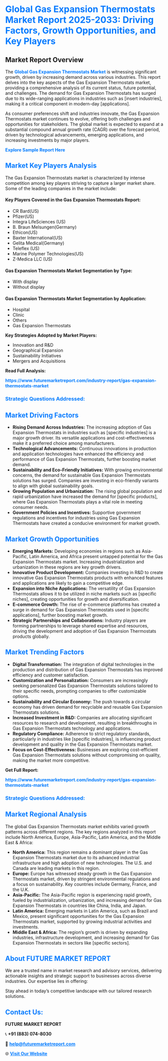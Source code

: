 <h1 style="color: #007BFF;">Global Gas Expansion Thermostats Market Report 2025-2033: Driving Factors, Growth Opportunities, and Key Players</h1>

<section id="overview">
<h2>Market Report Overview</h2>
<p>The <a href="https://www.futuremarketreport.com/industry-report/gas-expansion-thermostats-market" style="color: #007BFF; text-decoration: none;"><strong>Global Gas Expansion Thermostats Market</strong></a> is witnessing significant growth, driven by increasing demand across various industries. This report delves into the key aspects of the Gas Expansion Thermostats market, providing a comprehensive analysis of its current status, future potential, and challenges. The demand for Gas Expansion Thermostats has surged due to its wide-ranging applications in industries such as [insert industries], making it a critical component in modern-day [applications].</p>
<p>As consumer preferences shift and industries innovate, the Gas Expansion Thermostats market continues to evolve, offering both challenges and opportunities for stakeholders. The global market is expected to expand at a substantial compound annual growth rate (CAGR) over the forecast period, driven by technological advancements, emerging applications, and increasing investments by major players.</p>
</section>

<section id="overview">
<p><a href="https://www.futuremarketreport.com/request-sample/reportId=125023" style="color: #007BFF; text-decoration: none;"><strong>Explore Sample Report Here</strong></a></p>
</section>

<section id="key-players">
<h2 style="color: #007BFF;">Market Key Players Analysis</h2>
<p>The Gas Expansion Thermostats market is characterized by intense competition among key players striving to capture a larger market share. Some of the leading companies in the market include:</p>
<h4>Key Players Covered in the Gas Expansion Thermostats Report:</h4>
<ul><li>CR Bard(US)</li><li>Pfizer(US)</li><li>Integra LifeSciences (US)</li><li>B. Braun Melsungen(Germany)</li><li>Ethicon(US)</li><li>Baxter International(US)</li><li>Gelita Medical(Germany)</li><li>Teleflex (US)</li><li>Marine Polymer Technologies(US)</li><li>Z-Medica LLC (US)</li></ul>
<h4>Gas Expansion Thermostats Market Segmentation by Type:</h4>
<ul><li>With display</li><li>Without display</li></ul>

<h4>Gas Expansion Thermostats Market Segmentation by Application:</h4>
<ul><li>Hospital</li><li>Clinic</li><li>Others</li><li>Gas Expansion Thermostats</li></ul>
<p><strong>Key Strategies Adopted by Market Players:</strong></p>
<ul>
<li>Innovation and R&D</li>
<li>Geographical Expansion</li>
<li>Sustainability Initiatives</li>
<li>Mergers and Acquisitions</li>
</ul>
</section>

<section>
<p><strong>Read Full Analysis: </strong></p><a href="https://www.futuremarketreport.com/industry-report/gas-expansion-thermostats-market" style="color: #007BFF; text-decoration: none;"><strong>https://www.futuremarketreport.com/industry-report/gas-expansion-thermostats-market</strong></a>
<h3 style="color: #007BFF;">Strategic Questions Addressed:</h3>
</section>

<section id="driving-factors">
<h2 style="color: #007BFF;">Market Driving Factors</h2>
<ul>
<li><strong>Rising Demand Across Industries:</strong> The increasing adoption of Gas Expansion Thermostats in industries such as [specific industries] is a major growth driver. Its versatile applications and cost-effectiveness make it a preferred choice among manufacturers.</li>
<li><strong>Technological Advancements:</strong> Continuous innovations in production and application technologies have enhanced the efficiency and performance of Gas Expansion Thermostats, further boosting market demand.</li>
<li><strong>Sustainability and Eco-Friendly Initiatives:</strong> With growing environmental concerns, the demand for sustainable Gas Expansion Thermostats solutions has surged. Companies are investing in eco-friendly variants to align with global sustainability goals.</li>
<li><strong>Growing Population and Urbanization:</strong> The rising global population and rapid urbanization have increased the demand for [specific products], where Gas Expansion Thermostats plays a vital role in meeting consumer needs.</li>
<li><strong>Government Policies and Incentives:</strong> Supportive government regulations and incentives for industries using Gas Expansion Thermostats have created a conducive environment for market growth.</li>
</ul>
</section>

<section id="growth-opportunities">
<h2 style="color: #007BFF;">Market Growth Opportunities</h2>
<ul>
<li><strong>Emerging Markets:</strong> Developing economies in regions such as Asia-Pacific, Latin America, and Africa present untapped potential for the Gas Expansion Thermostats market. Increasing industrialization and urbanization in these regions are key growth drivers.</li>
<li><strong>Innovative Product Development:</strong> Companies investing in R&D to create innovative Gas Expansion Thermostats products with enhanced features and applications are likely to gain a competitive edge.</li>
<li><strong>Expansion into Niche Applications:</strong> The versatility of Gas Expansion Thermostats allows it to be utilized in niche markets such as [specific niches], creating opportunities for growth and diversification.</li>
<li><strong>E-commerce Growth:</strong> The rise of e-commerce platforms has created a surge in demand for Gas Expansion Thermostats used in [specific applications], further boosting market growth.</li>
<li><strong>Strategic Partnerships and Collaborations:</strong> Industry players are forming partnerships to leverage shared expertise and resources, driving the development and adoption of Gas Expansion Thermostats products globally.</li>
</ul>
</section>

<section id="trending-factors">
<h2 style="color: #007BFF;">Market Trending Factors</h2>
<ul>
<li><strong>Digital Transformation:</strong> The integration of digital technologies in the production and distribution of Gas Expansion Thermostats has improved efficiency and customer satisfaction.</li>
<li><strong>Customization and Personalization:</strong> Consumers are increasingly seeking personalized Gas Expansion Thermostats solutions tailored to their specific needs, prompting companies to offer customizable options.</li>
<li><strong>Sustainability and Circular Economy:</strong> The push towards a circular economy has driven demand for recyclable and reusable Gas Expansion Thermostats solutions.</li>
<li><strong>Increased Investment in R&D:</strong> Companies are allocating significant resources to research and development, resulting in breakthroughs in Gas Expansion Thermostats technology and applications.</li>
<li><strong>Regulatory Compliance:</strong> Adherence to strict regulatory standards, particularly in industries like [specific industries], is influencing product development and quality in the Gas Expansion Thermostats market.</li>
<li><strong>Focus on Cost-Effectiveness:</strong> Businesses are exploring cost-efficient Gas Expansion Thermostats solutions without compromising on quality, making the market more competitive.</li>
</ul>
</section>

<section>
<p><strong>Get Full Report: </strong></p><a href="https://www.futuremarketreport.com/industry-report/gas-expansion-thermostats-market" style="color: #007BFF; text-decoration: none;"><strong>https://www.futuremarketreport.com/industry-report/gas-expansion-thermostats-market</strong></a>
<h3 style="color: #007BFF;">Strategic Questions Addressed:</h3>
</section>


<section id="regional-analysis">
<h2 style="color: #007BFF;">Market Regional Analysis</h2>
<p>The global Gas Expansion Thermostats market exhibits varied growth patterns across different regions. The key regions analyzed in this report include North America, Europe, Asia-Pacific, Latin America, and the Middle East & Africa:</p>
<ul>
<li><strong>North America:</strong> This region remains a dominant player in the Gas Expansion Thermostats market due to its advanced industrial infrastructure and high adoption of new technologies. The U.S. and Canada are leading markets in this region.</li>
<li><strong>Europe:</strong> Europe has witnessed steady growth in the Gas Expansion Thermostats market, driven by stringent environmental regulations and a focus on sustainability. Key countries include Germany, France, and the U.K.</li>
<li><strong>Asia-Pacific:</strong> The Asia-Pacific region is experiencing rapid growth, fueled by industrialization, urbanization, and increasing demand for Gas Expansion Thermostats in countries like China, India, and Japan.</li>
<li><strong>Latin America:</strong> Emerging markets in Latin America, such as Brazil and Mexico, present significant opportunities for the Gas Expansion Thermostats market, supported by growing industrial activities and investments.</li>
<li><strong>Middle East & Africa:</strong> The region’s growth is driven by expanding industries, infrastructure development, and increasing demand for Gas Expansion Thermostats in sectors like [specific sectors].</li>
</ul>
</section>

<footer>
<h2 style="color: #007BFF;">About FUTURE MARKET REPORT</h2>
<p>We are a trusted name in market research and advisory services, delivering actionable insights and strategic support to businesses across diverse industries. Our expertise lies in offering:</p>

<p>Stay ahead in today’s competitive landscape with our tailored research solutions.</p>

<h2 style="color: #007BFF;">Contact Us:</h2>
<p><strong>FUTURE MARKET REPORT</strong></p>
<p>📞 <strong>+91 (883) 074-8030</strong></p>
<p>📧 <strong><a href="mailto:help@futuremarketreport.com" style="color: #007BFF;">help@futuremarketreport.com</a></strong></p>
<p>🌐 <strong><a href="https://www.futuremarketreport.com/" style="color: #007BFF;">Visit Our Website</a></strong></p>
</footer>
